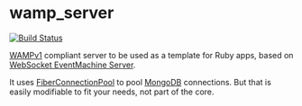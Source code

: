 wamp_server
===========

[![Build Status](https://secure.travis-ci.org/rubencaro/wamp_server.png?branch=master)](http://travis-ci.org/rubencaro/wamp_server)

[WAMPv1](http://wamp.ws/spec) compliant server to be used
as a template for Ruby apps, based on
[WebSocket EventMachine Server](https://github.com/imanel/websocket-eventmachine-server).

It uses [FiberConnectionPool](https://github.com/rubencaro/fiber_connection_pool)
to pool [MongoDB](https://github.com/mongodb/mongo-ruby-driver) connections.
But that is easily modifiable to fit your needs, not part of the core.
